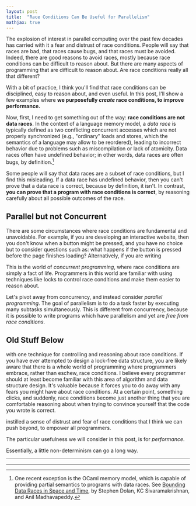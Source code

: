 ```yaml
---
layout: post
title:  "Race Conditions Can Be Useful for Parallelism"
mathjax: true
---
```


The explosion of interest in parallel computing over the past few decades has
carried with it a fear and distrust of race conditions. People will say that
races are bad, that races cause bugs, and that races must be avoided.
Indeed, there are good reasons to avoid races, mostly because race conditions
can be difficult to reason about. But there are many aspects of programming
that are difficult to reason about. Are race conditions really all that
different?

With a bit of practice, I think you'll find that race conditions can
be disciplined, easy to reason about, and even useful. In this post, I'll
show a few examples where **we purposefully *create* race conditions, to
improve performance.**

Now, first, I need to get something out of the way:
**race conditions are not data races**. In the context of a language memory
model, a *data race* is typically defined as two conflicting concurrent
accesses which are not properly synchronized (e.g., "ordinary" loads and stores,
which the semantics of a language may allow to be reordered), leading to
incorrect behavior due to problems such as miscompilation or lack of atomicity.
Data races often have undefined behavior; in other words, data races are often
bugs, by definition.[^1]

Some people will say that data races are a subset of race conditions, but I
find this misleading. If a data race has undefined behavior, then you can't
prove that a data race is correct, because by definition, it isn't. In contrast,
**you can prove that a program with race conditions is correct**, by reasoning
carefully about all possible outcomes of the race.

## Parallel but not Concurrent

There are some circumstances where race conditions are fundamental and
unavoidable. For example, if you are developing an interactive website, then
you don't know when a button might be pressed, and you have no choice but to
consider questions such as: what happens if the button is pressed before the
page finishes loading? Alternatively, if you are writing

This is the world of *concurrent programming*, where race conditions are simply
a fact of life. Programmers in this world are familiar with using techniques
like locks to control race conditions and make them easier to reason about.

Let's pivot away from concurrency, and instead consider *parallel programming*.
The goal of parallelism is to do a task faster by executing many subtasks
simultaneously. This is different from concurrency, because it is possible to
write programs which have parallelism and yet are *free from race conditions*.


## Old Stuff Below

with one technique for controlling and reasoning about race conditions.
If you have ever attempted to design a lock-free data structure, you are likely
aware that there is a whole world of programming where programmers embrace,
rather than eschew, race conditions. I believe every programmer should at least
become familiar with this area of algorithm and data structure design. It's
valuable because it forces you to do away with any fears you might have
about race conditions. At a certain point, something clicks, and suddenly,
race conditions become just another thing that you are comfortable reasoning
about when trying to convince yourself that the code you wrote is correct.




instilled a sense of distrust and fear of
race conditions that I think we can push beyond, to empower all programmers.

The particular usefulness we will consider in this post, is for *performance*.

Essentially, a little non-determinism can go a long way.


-------------

-------------

[^1]: One recent exception is the OCaml memory model, which is capable of providing partial semantics to programs with data races. See [Bounding Data Races in Space and Time](https://kcsrk.info/papers/pldi18-memory.pdf), by Stephen Dolan, KC Sivaramakrishnan, and Anil Madhavapeddy.
